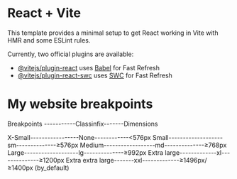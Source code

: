 # React + Vite

This template provides a minimal setup to get React working in Vite with HMR and some ESLint rules.

Currently, two official plugins are available:

- [@vitejs/plugin-react](https://github.com/vitejs/vite-plugin-react/blob/main/packages/plugin-react/README.md) uses [Babel](https://babeljs.io/) for Fast Refresh
- [@vitejs/plugin-react-swc](https://github.com/vitejs/vite-plugin-react-swc) uses [SWC](https://swc.rs/) for Fast Refresh

# My website breakpoints

Breakpoints -----------Classinfix-------Dimensions

X-Small-----------------None------------<576px
Small-------------------sm--------------≥576px
Medium------------------md--------------≥768px
Large-------------------lg--------------≥992px
Extra large-------------xl--------------≥1200px
Extra extra large-------xxl-------------≥1496px/≥1400px (by_default)
